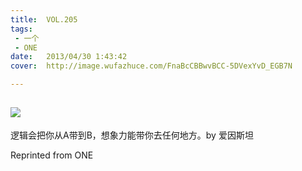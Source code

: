```yaml
---
title:	VOL.205
tags:
 - 一个
 - ONE
date:	2013/04/30 1:43:42
cover:	http://image.wufazhuce.com/FnaBcCBBwvBCC-5DVexYvD_EGB7N

---
```

![](http://image.wufazhuce.com/FnaBcCBBwvBCC-5DVexYvD_EGB7N)
---

逻辑会把你从A带到B，想象力能带你去任何地方。by 爱因斯坦
 
Reprinted from ONE
